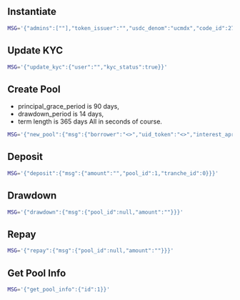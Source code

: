 
## Instantiate

```sh
MSG='{"admins":[""],"token_issuer":"","usdc_denom":"ucmdx","code_id":27}'
```

## Update KYC

```sh
MSG='{"update_kyc":{"user":"","kyc_status":true}}'
```

## Create Pool

- principal_grace_period is 90 days,
- drawdown_period is 14 days,
- term length is 365 days
All in seconds of course.

```sh
MSG='{"new_pool":{"msg":{"borrower":"<>","uid_token":"<>","interest_apr":500,"borrow_limit":"100000000000","interest_payment_frequency":"monthly","principal_payment_frequency":"quaterly","principal_grace_period":7776000,"drawdown_period":1209600,"term_length":31536000}}}'
```

## Deposit

```sh
MSG='{"deposit":{"msg":{"amount":"","pool_id":1,"tranche_id":0}}}'
```

## Drawdown

```sh
MSG='{"drawdown":{"msg":{"pool_id":null,"amount":""}}}'
```

## Repay

```sh
MSG='{"repay":{"msg":{"pool_id":null,"amount":""}}}'
```

## Get Pool Info

```sh
MSG='{"get_pool_info":{"id":1}}'
```
